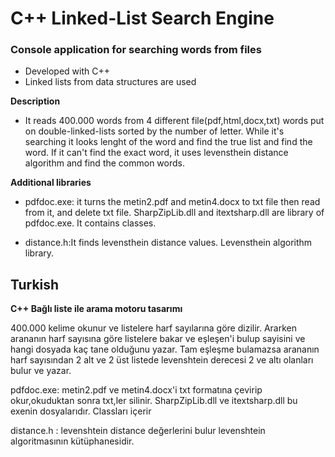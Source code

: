 # C++ Linked-List Search Engine

### Console application for searching words from files
- Developed with C++
- Linked lists from data structures are used



**Description**
- It reads 400.000 words from 4 different file(pdf,html,docx,txt) words put on double-linked-lists sorted by the number of letter. While it's searching it looks lenght of the word and find the true list and find the word. If it can't find the exact word, it uses levensthein distance algorithm and find the common words.


**Additional libraries**
- pdfdoc.exe: it turns the metin2.pdf and metin4.docx to txt file then read from it, and delete txt file. SharpZipLib.dll and itextsharp.dll are library of pdfdoc.exe. It contains classes.

- distance.h:It finds levensthein distance values. Levensthein algorithm library.




## Turkish

**C++ Bağlı liste ile arama motoru tasarımı**

400.000 kelime okunur ve listelere harf sayılarına göre dizilir. Ararken arananın harf sayısına göre listelere bakar ve eşleşen'i bulup sayisini ve hangi dosyada kaç tane olduğunu yazar. Tam eşleşme bulamazsa arananın harf sayısından 2 alt ve 2 üst listede levenshtein derecesi 2 ve altı olanları bulur ve yazar.

pdfdoc.exe: metin2.pdf ve metin4.docx'i txt formatına çevirip okur,okuduktan sonra txt,ler silinir. SharpZipLib.dll ve itextsharp.dll bu exenin dosyalarıdır. Classları içerir

distance.h : levenshtein distance değerlerini bulur levenshtein algoritmasının kütüphanesidir.
